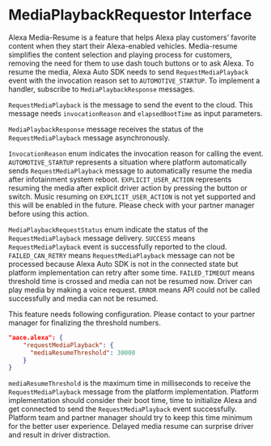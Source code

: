 # MediaPlaybackRequestor Interface

Alexa Media-Resume is a feature that helps Alexa play customers’ favorite content when they start their Alexa-enabled vehicles. Media-resume simplifies the content selection and playing process for customers, removing the need for them to use dash touch buttons or to ask Alexa.
To resume the media, Alexa Auto SDK needs to send `RequestMediaPlayback` event with the invocation reason set to `AUTOMOTIVE_STARTUP`. To implement a handler, subscribe to `MediaPlaybackResponse` messages.

`RequestMediaPlayback` is the message to send the event to the cloud. This message needs `invocationReason` and `elapsedBootTime` as input parameters.

`MediaPlaybackResponse` message receives the status of the `RequestMediaPlayback` message asynchronously.

`InvocationReason` enum indicates the invocation reason for calling the event. `AUTOMOTIVE_STARTUP` represents a situation where platform automatically sends `RequestMediaPlayback` message to automatically resume the media after infotainment system reboot. `EXPLICIT_USER_ACTION` represents resuming the media after explicit driver action by pressing the button or switch. Music resuming on `EXPLICIT_USER_ACTION` is not yet supported and this will be enabled in the future. Please check with your partner manager before using this action.

`MediaPlaybackRequestStatus` enum indicate the status of the `RequestMediaPlayback` message delivery. `SUCCESS` means `RequestMediaPlayback` event is successfully reported to the cloud. `FAILED_CAN_RETRY` means `RequestMediaPlayback` message can not be processed because Alexa Auto SDK is not in the connected state but platform implementation can retry after some time. `FAILED_TIMEOUT` means threshold time is crossed and media can not be resumed now. Driver can play media by making a voice request. `ERROR` means API could not be called successfully and media can not be resumed.

This feature needs following configuration. Please contact to your partner manager for finalizing the threshold numbers.

```json
"aace.alexa": {
    "requestMediaPlayback": {
      "mediaResumeThreshold": 30000
    }
}
```

`mediaResumeThreshold` is the maximum time in milliseconds to receive the `RequestMediaPlayback` message from the platform implementation. Platform implementation should consider their boot time, time to initialize Alexa and get connected to send the `RequestMediaPlayback` event successfully. Platform team and partner manager should try to keep this time minimum for the better user experience. Delayed media resume can surprise driver and result in driver distraction.
